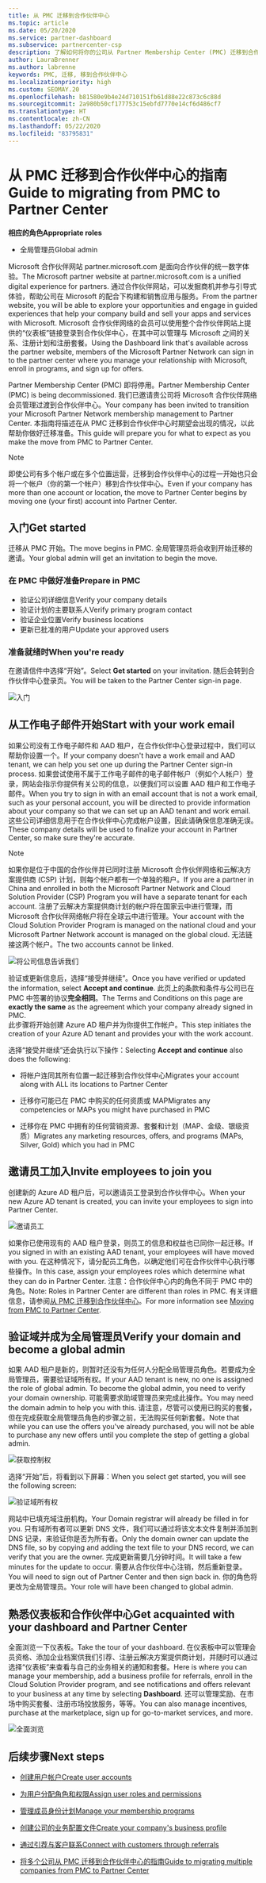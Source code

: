 ```yaml
---
title: 从 PMC 迁移到合作伙伴中心
ms.topic: article
ms.date: 05/20/2020
ms.service: partner-dashboard
ms.subservice: partnercenter-csp
description: 了解如何将你的公司从 Partner Membership Center (PMC) 迁移到合作伙伴中心。
author: LauraBrenner
ms.author: labrenne
keywords: PMC, 迁移, 移到合作伙伴中心
ms.localizationpriority: high
ms.custom: SEOMAY.20
ms.openlocfilehash: b81580e9b4e24d710151fb61d88e22c873c6c88d
ms.sourcegitcommit: 2a980b50cf177753c15ebfd7770e14cf6d486cf7
ms.translationtype: HT
ms.contentlocale: zh-CN
ms.lasthandoff: 05/22/2020
ms.locfileid: "83795831"
---
```

# <a name="guide-to-migrating-from-pmc-to-partner-center"></a><span data-ttu-id="ec700-104">从 PMC 迁移到合作伙伴中心的指南</span><span class="sxs-lookup"><span data-stu-id="ec700-104">Guide to migrating from PMC to Partner Center</span></span>

<span data-ttu-id="ec700-105">**相应的角色**</span><span class="sxs-lookup"><span data-stu-id="ec700-105">**Appropriate roles**</span></span>

- <span data-ttu-id="ec700-106">全局管理员</span><span class="sxs-lookup"><span data-stu-id="ec700-106">Global admin</span></span>

<span data-ttu-id="ec700-107">Microsoft 合作伙伴网站 partner.microsoft.com 是面向合作伙伴的统一数字体验。</span><span class="sxs-lookup"><span data-stu-id="ec700-107">The Microsoft partner website at partner.microsoft.com is a unified digital experience for partners.</span></span> <span data-ttu-id="ec700-108">通过合作伙伴网站，可以发掘商机并参与引导式体验，帮助公司在 Microsoft 的配合下构建和销售应用与服务。</span><span class="sxs-lookup"><span data-stu-id="ec700-108">From the partner website, you will be able to explore your opportunities and engage in guided experiences that help your company build and sell your apps and services with Microsoft.</span></span> <span data-ttu-id="ec700-109">Microsoft 合作伙伴网络的会员可以使用整个合作伙伴网站上提供的“仪表板”链接登录到合作伙伴中心，在其中可以管理与 Microsoft 之间的关系、注册计划和注册套餐。</span><span class="sxs-lookup"><span data-stu-id="ec700-109">Using the Dashboard link that's available across the partner website, members of the Microsoft Partner Network can sign in to the partner center where you  manage your relationship with Microsoft, enroll in programs, and sign up for offers.</span></span>

<span data-ttu-id="ec700-110">Partner Membership Center (PMC) 即将停用。</span><span class="sxs-lookup"><span data-stu-id="ec700-110">Partner Membership Center (PMC) is being decommissioned.</span></span> <span data-ttu-id="ec700-111">我们已邀请贵公司将 Microsoft 合作伙伴网络会员管理过渡到合作伙伴中心。</span><span class="sxs-lookup"><span data-stu-id="ec700-111">Your company has been invited to transition your Microsoft Partner Network membership management to Partner Center.</span></span> <span data-ttu-id="ec700-112">本指南将描述在从 PMC 迁移到合作伙伴中心时期望会出现的情况，以此帮助你做好迁移准备。</span><span class="sxs-lookup"><span data-stu-id="ec700-112">This guide will prepare you for what to expect as you make the move from PMC to Partner Center.</span></span>

>[!Note]
><span data-ttu-id="ec700-113">即使公司有多个帐户或在多个位置运营，迁移到合作伙伴中心的过程一开始也只会将一个帐户（你的第一个帐户）移到合作伙伴中心。</span><span class="sxs-lookup"><span data-stu-id="ec700-113">Even if your company has more than one account or location, the move to Partner Center begins by moving one (your first) account into Partner Center.</span></span>

## <a name="get-started"></a><span data-ttu-id="ec700-114">入门</span><span class="sxs-lookup"><span data-stu-id="ec700-114">Get started</span></span>

<span data-ttu-id="ec700-115">迁移从 PMC 开始。</span><span class="sxs-lookup"><span data-stu-id="ec700-115">The move begins in PMC.</span></span> <span data-ttu-id="ec700-116">全局管理员将会收到开始迁移的邀请。</span><span class="sxs-lookup"><span data-stu-id="ec700-116">Your global admin will get an invitation to begin the move.</span></span>

### <a name="prepare-in-pmc"></a><span data-ttu-id="ec700-117">在 PMC 中做好准备</span><span class="sxs-lookup"><span data-stu-id="ec700-117">Prepare in PMC</span></span>

- <span data-ttu-id="ec700-118">验证公司详细信息</span><span class="sxs-lookup"><span data-stu-id="ec700-118">Verify your company details</span></span>
- <span data-ttu-id="ec700-119">验证计划的主要联系人</span><span class="sxs-lookup"><span data-stu-id="ec700-119">Verify primary program contact</span></span>
- <span data-ttu-id="ec700-120">验证企业位置</span><span class="sxs-lookup"><span data-stu-id="ec700-120">Verify business locations</span></span>
- <span data-ttu-id="ec700-121">更新已批准的用户</span><span class="sxs-lookup"><span data-stu-id="ec700-121">Update your approved users</span></span>

### <a name="when-youre-ready"></a><span data-ttu-id="ec700-122">准备就绪时</span><span class="sxs-lookup"><span data-stu-id="ec700-122">When you're ready</span></span>

<span data-ttu-id="ec700-123">在邀请信件中选择“开始”。</span><span class="sxs-lookup"><span data-stu-id="ec700-123">Select **Get started** on your invitation.</span></span> <span data-ttu-id="ec700-124">随后会转到合作伙伴中心登录页。</span><span class="sxs-lookup"><span data-stu-id="ec700-124">You will be taken to the Partner Center sign-in page.</span></span>

![入门](images/migration/getstarted.jpg)

## <a name="start-with-your-work-email"></a><span data-ttu-id="ec700-126">从工作电子邮件开始</span><span class="sxs-lookup"><span data-stu-id="ec700-126">Start with your work email</span></span>

<span data-ttu-id="ec700-127">如果公司没有工作电子邮件和 AAD 租户，在合作伙伴中心登录过程中，我们可以帮助你设置一个。</span><span class="sxs-lookup"><span data-stu-id="ec700-127">If your company doesn't have a work email and AAD tenant, we can help you set one up during the Partner Center sign-in process.</span></span> <span data-ttu-id="ec700-128">如果尝试使用不属于工作电子邮件的电子邮件帐户（例如个人帐户）登录，网站会指示你提供有关公司的信息，以便我们可以设置 AAD 租户和工作电子邮件。</span><span class="sxs-lookup"><span data-stu-id="ec700-128">When you try to sign in with an email account that is not a work email, such as your personal account, you will be directed to provide information about your company so that we can set up an AAD tenant and work email.</span></span> <span data-ttu-id="ec700-129">这些公司详细信息用于在合作伙伴中心完成帐户设置，因此请确保信息准确无误。</span><span class="sxs-lookup"><span data-stu-id="ec700-129">These company details will be used to finalize your account in Partner Center, so make sure they're accurate.</span></span>

>[!Note]
><span data-ttu-id="ec700-130">如果你是位于中国的合作伙伴并已同时注册 Microsoft 合作伙伴网络和云解决方案提供商 (CSP) 计划，则每个帐户都有一个单独的租户。</span><span class="sxs-lookup"><span data-stu-id="ec700-130">If you are a partner in China and enrolled in both the Microsoft Partner Network and Cloud Solution Provider (CSP) Program you will have a separate tenant for each account.</span></span> <span data-ttu-id="ec700-131">注册了云解决方案提供商计划的帐户将在国家云中进行管理，而 Microsoft 合作伙伴网络帐户将在全球云中进行管理。</span><span class="sxs-lookup"><span data-stu-id="ec700-131">Your account with the Cloud Solution Provider Program is managed on the national cloud and your Microsoft Partner Network account is managed on the global cloud.</span></span> <span data-ttu-id="ec700-132">无法链接这两个帐户。</span><span class="sxs-lookup"><span data-stu-id="ec700-132">The two accounts cannot be linked.</span></span>

![将公司信息告诉我们](images/migration/newtellusabout.png)

<span data-ttu-id="ec700-134">验证或更新信息后，选择“接受并继续”。</span><span class="sxs-lookup"><span data-stu-id="ec700-134">Once you have verified or updated the information, select **Accept and continue**.</span></span>
<span data-ttu-id="ec700-135">此页上的条款和条件与公司已在 PMC 中签署的协议**完全相同**。</span><span class="sxs-lookup"><span data-stu-id="ec700-135">The Terms and Conditions on this page are **exactly the same** as the agreement which your company already signed in PMC.</span></span>  
<span data-ttu-id="ec700-136">此步骤将开始创建 Azure AD 租户并为你提供工作帐户。</span><span class="sxs-lookup"><span data-stu-id="ec700-136">This step initiates the creation of your Azure AD tenant and provides your with the work account.</span></span>

<span data-ttu-id="ec700-137">选择“接受并继续”还会执行以下操作：</span><span class="sxs-lookup"><span data-stu-id="ec700-137">Selecting **Accept and continue** also does the following:</span></span>

- <span data-ttu-id="ec700-138">将帐户连同其所有位置一起迁移到合作伙伴中心</span><span class="sxs-lookup"><span data-stu-id="ec700-138">Migrates your account along with ALL its locations to Partner Center</span></span>

- <span data-ttu-id="ec700-139">迁移你可能已在 PMC 中购买的任何资质或 MAP</span><span class="sxs-lookup"><span data-stu-id="ec700-139">Migrates any competencies or MAPs you might have purchased in PMC</span></span>

- <span data-ttu-id="ec700-140">迁移你在 PMC 中拥有的任何营销资源、套餐和计划（MAP、金级、银级资质）</span><span class="sxs-lookup"><span data-stu-id="ec700-140">Migrates any marketing resources, offers, and programs (MAPs, Silver, Gold) which you had in PMC</span></span>

## <a name="invite-employees-to-join-you"></a><span data-ttu-id="ec700-141">邀请员工加入</span><span class="sxs-lookup"><span data-stu-id="ec700-141">Invite employees to join you</span></span>

<span data-ttu-id="ec700-142">创建新的 Azure AD 租户后，可以邀请员工登录到合作伙伴中心。</span><span class="sxs-lookup"><span data-stu-id="ec700-142">When your new Azure AD tenant is created, you can invite your employees to sign into Partner Center.</span></span>

![邀请员工](images/migration/invite.png)

<span data-ttu-id="ec700-144">如果你已使用现有的 AAD 租户登录，则员工的信息和权益也已同你一起迁移。</span><span class="sxs-lookup"><span data-stu-id="ec700-144">If you signed in with an existing AAD tenant, your employees will have moved with you.</span></span> <span data-ttu-id="ec700-145">在这种情况下，请分配员工角色，以确定他们可在合作伙伴中心执行哪些操作。</span><span class="sxs-lookup"><span data-stu-id="ec700-145">In this case, assign your employees roles which determine what they can do in Partner Center.</span></span> <span data-ttu-id="ec700-146">注意：合作伙伴中心内的角色不同于 PMC 中的角色。</span><span class="sxs-lookup"><span data-stu-id="ec700-146">Note: Roles in Partner Center are different than roles in PMC.</span></span> <span data-ttu-id="ec700-147">有关详细信息，请参阅[从 PMC 迁移到合作伙伴中心](move-pmc-pc-map.md)。</span><span class="sxs-lookup"><span data-stu-id="ec700-147">For more information see [Moving from PMC to Partner Center](move-pmc-pc-map.md).</span></span>

## <a name="verify-your-domain-and-become-a-global-admin"></a><span data-ttu-id="ec700-148">验证域并成为全局管理员</span><span class="sxs-lookup"><span data-stu-id="ec700-148">Verify your domain and become a global admin</span></span>  

<span data-ttu-id="ec700-149">如果 AAD 租户是新的，则暂时还没有为任何人分配全局管理员角色。若要成为全局管理员，需要验证域所有权。</span><span class="sxs-lookup"><span data-stu-id="ec700-149">If your AAD tenant is new, no one is assigned the role of global admin. To become the global admin, you need to verify your domain ownership.</span></span> <span data-ttu-id="ec700-150">可能需要求助域管理员来完成此操作。</span><span class="sxs-lookup"><span data-stu-id="ec700-150">You may need the domain admin to help you with this.</span></span> <span data-ttu-id="ec700-151">请注意，尽管可以使用已购买的套餐，但在完成获取全局管理员角色的步骤之前，无法购买任何新套餐。</span><span class="sxs-lookup"><span data-stu-id="ec700-151">Note that while you can use the offers you've already purchased, you will not be able to purchase any new offers until you complete the step of getting a global admin.</span></span>

![获取控制权](images/migration/takecontrol.png)

<span data-ttu-id="ec700-153">选择“开始”后，将看到以下屏幕：</span><span class="sxs-lookup"><span data-stu-id="ec700-153">When you select get started, you will see the following screen:</span></span>

![验证域所有权](images/migration/verifytxt.png)

<span data-ttu-id="ec700-155">网站中已填充域注册机构。</span><span class="sxs-lookup"><span data-stu-id="ec700-155">Your Domain registrar will already be filled in for you.</span></span> <span data-ttu-id="ec700-156">只有域所有者可以更新 DNS 文件，我们可以通过将该文本文件复制并添加到 DNS 记录，来验证你是否为所有者。</span><span class="sxs-lookup"><span data-stu-id="ec700-156">Only the domain owner can update the DNS file, so by copying and adding the text file to your DNS record, we can verify that you are the owner.</span></span> <span data-ttu-id="ec700-157">完成更新需要几分钟时间。</span><span class="sxs-lookup"><span data-stu-id="ec700-157">It will take a few minutes for the update to occur.</span></span> <span data-ttu-id="ec700-158">需要从合作伙伴中心注销，然后重新登录。</span><span class="sxs-lookup"><span data-stu-id="ec700-158">You will need to sign out of Partner Center and then sign back in.</span></span> <span data-ttu-id="ec700-159">你的角色将更改为全局管理员。</span><span class="sxs-lookup"><span data-stu-id="ec700-159">Your role will have been changed to global admin.</span></span>

## <a name="get-acquainted-with-your-dashboard-and-partner-center"></a><span data-ttu-id="ec700-160">熟悉仪表板和合作伙伴中心</span><span class="sxs-lookup"><span data-stu-id="ec700-160">Get acquainted with your dashboard and Partner Center</span></span>

<span data-ttu-id="ec700-161">全面浏览一下仪表板。</span><span class="sxs-lookup"><span data-stu-id="ec700-161">Take the tour of your dashboard.</span></span> <span data-ttu-id="ec700-162">在仪表板中可以管理会员资格、添加企业档案供我们引荐、注册云解决方案提供商计划，并随时可以通过选择“仪表板”来查看与自己的业务相关的通知和套餐。</span><span class="sxs-lookup"><span data-stu-id="ec700-162">Here is where you can manage your membership, add a business profile for referrals, enroll in the Cloud Solution Provider program, and see notifications and offers relevant to your business at any time by selecting **Dashboard**.</span></span> <span data-ttu-id="ec700-163">还可以管理奖励、在市场中购买套餐、注册市场投放服务，等等。</span><span class="sxs-lookup"><span data-stu-id="ec700-163">You can also manage incentives, purchase at the marketplace, sign up for go-to-market services, and more.</span></span>  

![全面浏览](images/migration/fre.png)

## <a name="next-steps"></a><span data-ttu-id="ec700-165">后续步骤</span><span class="sxs-lookup"><span data-stu-id="ec700-165">Next steps</span></span>

- [<span data-ttu-id="ec700-166">创建用户帐户</span><span class="sxs-lookup"><span data-stu-id="ec700-166">Create user accounts</span></span>](create-user-accounts-and-set-permissions.md)

- [<span data-ttu-id="ec700-167">为用户分配角色和权限</span><span class="sxs-lookup"><span data-stu-id="ec700-167">Assign user roles and permissions</span></span>](permissions-overview.md)

- [<span data-ttu-id="ec700-168">管理成员身份计划</span><span class="sxs-lookup"><span data-stu-id="ec700-168">Manage your membership programs</span></span>](renew-mpn-offers.md)

- [<span data-ttu-id="ec700-169">创建公司的业务配置文件</span><span class="sxs-lookup"><span data-stu-id="ec700-169">Create your company's business profile</span></span>](create-a-marketing-profile.md)

- [<span data-ttu-id="ec700-170">通过引荐与客户联系</span><span class="sxs-lookup"><span data-stu-id="ec700-170">Connect with customers through referrals</span></span>](responding-to-referrals.md)

- [<span data-ttu-id="ec700-171">将多个公司从 PMC 迁移到合作伙伴中心的指南</span><span class="sxs-lookup"><span data-stu-id="ec700-171">Guide to migrating multiple companies from PMC to Partner Center</span></span>](move-multiple-companies.md)
